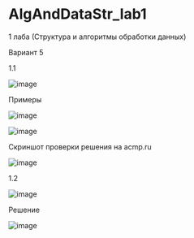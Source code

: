 # AlgAndDataStr_lab1
1 лаба (Структура и алгоритмы обработки данных)

Вариант 5

1.1

![image](https://user-images.githubusercontent.com/57935448/121387437-df9e1280-c974-11eb-9385-b46d098588fa.png)

Примеры

![image](https://user-images.githubusercontent.com/57935448/121387656-0ceac080-c975-11eb-8992-3d823efa522d.png)

![image](https://user-images.githubusercontent.com/57935448/121387754-20962700-c975-11eb-8276-9cee4caeec61.png)

Скриншот проверки решения на acmp.ru

![image](https://user-images.githubusercontent.com/57935448/121387819-2d1a7f80-c975-11eb-8608-6a019bc593bc.png)

1.2

![image](https://user-images.githubusercontent.com/57935448/121387882-36a3e780-c975-11eb-9c77-e62043498727.png)

Решение

![image](https://user-images.githubusercontent.com/57935448/121387943-46233080-c975-11eb-935e-5c763f0a7919.png)
